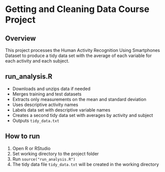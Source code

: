 # Getting and Cleaning Data Course Project

## Overview
This project processes the Human Activity Recognition Using Smartphones Dataset to produce a tidy data set with the average of each variable for each activity and each subject.

## run_analysis.R
- Downloads and unzips data if needed
- Merges training and test datasets
- Extracts only measurements on the mean and standard deviation
- Uses descriptive activity names
- Labels data set with descriptive variable names
- Creates a second tidy data set with averages by activity and subject
- Outputs `tidy_data.txt`

## How to run
1. Open R or RStudio
2. Set working directory to the project folder
3. Run `source("run_analysis.R")`
4. The tidy data file `tidy_data.txt` will be created in the working directory
